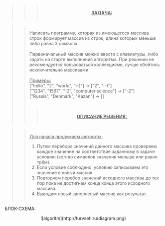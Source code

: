<!-- git# itog_work1 
Итоговая контрольная работа 1 по блоку Разработчик.  -->

<br>

>>><center><u><b><br>ЗАДАЧА:</b></u><br><br></center>

>><br>Написать программу, которая из имеющегося массива строк формирует массив из строк, длина которых меньше либо равна 3 символа. 
<br><br>
Первоначальный массив можно ввести с клавиатуры, либо задать на старте выполнения алгоритма. При решении не рекомендуется пользоваться коллекциями, лучше обойтись исключительно массивами.<br><br>
<u>Примеры:</u><br>
["hello", "2", "world", ":-)"] -> ["2", ":-)"] <br>
["1234", "1567", "-2", "computer science"] -> ["-2"] <br>
["Russia", "Denmark", "Kazan"] -> [] <br><br>
>>><center><br><u><b>ОПИСАНИЕ РЕШЕНИЯ:</b></u><br><br></center>

>><br><u>Для начала продумаем алгоритм:</u>
>>1. Путем перебора значений данного массива проверяем каждое значение на соответствие заданному в задаче условию (кол-во символов значения меньше или равно трём).
>>2. Если условие соблюдено, условию записываем это значение в новый массив.
>>3. Повторяем перебор значений исходного массива до тех пор пока не достигнем конца конца этого исходного массива.
>>4. Выводим новый заполненый массив как результат. <br><br>

БЛОК-СХЕМА:<br>
<center>
![algoritm](http://turvseti.ru/diagram.png)
